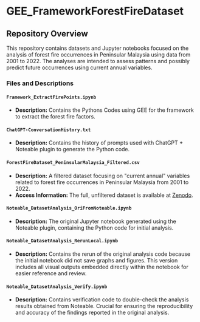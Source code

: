 # GEE_FrameworkForestFireDataset

## Repository Overview

This repository contains datasets and Jupyter notebooks focused on the analysis of forest fire occurrences in Peninsular Malaysia using data from 2001 to 2022. The analyses are intended to assess patterns and possibly predict future occurrences using current annual variables.

### Files and Descriptions

#### `Framework_ExtractFirePoints.ipynb`
- **Description:** Contains the Pythons Codes using GEE for the framework to extract the forest fire factors.

#### `ChatGPT-ConversationHistory.txt`
- **Description:** Contains the history of prompts used with ChatGPT + Noteable plugin to generate the Python code.
#### `ForestFireDataset_PeninsularMalaysia_Filtered.csv`
- **Description:** A filtered dataset focusing on "current annual" variables related to forest fire occurrences in Peninsular Malaysia from 2001 to 2022. 
- **Access Information:** The full, unfiltered dataset is available at [Zenodo](https://doi.org/10.5281/zenodo.10050852).

#### `Noteable_DatasetAnalysis_OriFromNoteable.ipynb`
- **Description:** The original Jupyter notebook generated using the Noteable plugin, containing the Python code for initial analysis.

#### `Noteable_DatasetAnalysis_RerunLocal.ipynb`
- **Description:** Contains the rerun of the original analysis code because the initial notebook did not save graphs and figures. This version includes all visual outputs embedded directly within the notebook for easier reference and review.

#### `Noteable_DatasetAnalysis_Verify.ipynb`
- **Description:** Contains verification code to double-check the analysis results obtained from Noteable. Crucial for ensuring the reproducibility and accuracy of the findings reported in the original analysis.
